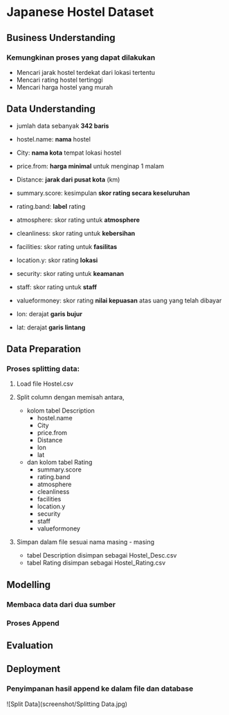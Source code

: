 # **Japanese Hostel Dataset**

## **Business Understanding**

### Kemungkinan proses yang dapat dilakukan

- Mencari jarak hostel terdekat dari lokasi tertentu
- Mencari rating hostel tertinggi
- Mencari harga hostel yang murah

## **Data Understanding**

- jumlah data sebanyak **342 baris**

- hostel.name: **nama** hostel
- City: **nama kota** tempat lokasi hostel
- price.from: **harga minimal** untuk menginap 1 malam
- Distance: **jarak dari pusat kota** (km)
- summary.score: kesimpulan **skor rating secara keseluruhan**
- rating.band: **label** rating
- atmosphere: skor rating untuk **atmosphere**
- cleanliness: skor rating untuk **kebersihan**
- facilities: skor rating untuk **fasilitas**
- location.y: skor rating **lokasi**
- security: skor rating untuk **keamanan**
- staff: skor rating untuk **staff**
- valueformoney: skor rating **nilai kepuasan** atas uang yang telah dibayar
- lon: derajat **garis bujur**
- lat: derajat **garis lintang**

## **Data Preparation**

### Proses splitting data:

1. Load file Hostel.csv
2. Split column dengan memisah antara,
   - kolom tabel Description
     - hostel.name
     - City
     - price.from
     - Distance
     - lon
     - lat
   - dan kolom tabel Rating
     - summary.score
     - rating.band
     - atmosphere
     - cleanliness
     - facilities
     - location.y
     - security
     - staff
     - valueformoney

3. Simpan dalam file sesuai nama masing - masing
   - tabel Description disimpan sebagai Hostel_Desc.csv
   - tabel Rating disimpan sebagai Hostel_Rating.csv

## **Modelling**

### Membaca data dari dua sumber

### Proses Append

## **Evaluation**

## **Deployment**

### Penyimpanan hasil append ke dalam file dan database


![Split Data](screenshot/Splitting Data.jpg)